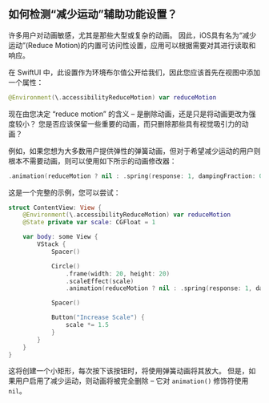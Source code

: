 如何检测“减少运动”辅助功能设置？
---

许多用户对动画敏感，尤其是那些大型或复杂的动画。 因此，iOS具有名为“减少运动”(Reduce Motion)的内置可访问性设置，应用可以根据需要对其进行读取和响应。

在 SwiftUI 中，此设置作为环境布尔值公开给我们，因此您应该首先在视图中添加一个属性：

```swift
@Environment(\.accessibilityReduceMotion) var reduceMotion
```

现在由您决定 “reduce motion” 的含义 – 是删除动画，还是只是将动画更改为强度较小？ 您是否应该保留一些重要的动画，而只删除那些具有视觉吸引力的动画？

例如，如果您想为大多数用户提供弹性的弹簧动画，但对于希望减少运动的用户则根本不需要动画，则可以使用如下所示的动画修改器：

```swift
.animation(reduceMotion ? nil : .spring(response: 1, dampingFraction: 0.1)) 
```

这是一个完整的示例，您可以尝试：

```swift
struct ContentView: View {
    @Environment(\.accessibilityReduceMotion) var reduceMotion
    @State private var scale: CGFloat = 1

    var body: some View {
        VStack {
            Spacer()

            Circle()
                .frame(width: 20, height: 20)
                .scaleEffect(scale)
                .animation(reduceMotion ? nil : .spring(response: 1, dampingFraction: 0.1))

            Spacer()

            Button("Increase Scale") {
                scale *= 1.5
            }
        }
    }
}
```

这将创建一个小矩形，每次按下该按钮时，将使用弹簧动画将其放大。 但是，如果用户启用了减少运动，则动画将被完全删除 – 它对 `animation()` 修饰符使用 `nil`。
